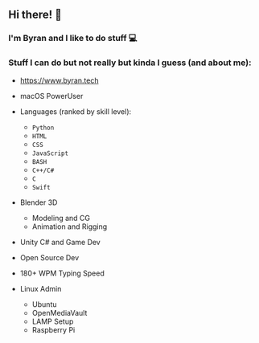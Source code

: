 ## Hi there! 👋

### I'm Byran and I like to do stuff  💻 

### Stuff I can do but not really but kinda I guess (and about me):

* https://www.byran.tech 

* macOS PowerUser

* Languages (ranked by skill level):
  - ```Python```
  - ```HTML```
  - ```CSS```
  - ```JavaScript```
  - ```BASH```
  - ```C++/C#```
  - ```C```
  - ```Swift```
* Blender 3D
  - Modeling and CG
  - Animation and Rigging

* Unity C# and Game Dev

* Open Source Dev

* 180+ WPM Typing Speed

* Linux Admin
   - Ubuntu
   - OpenMediaVault
   - LAMP Setup
   - Raspberry Pi

